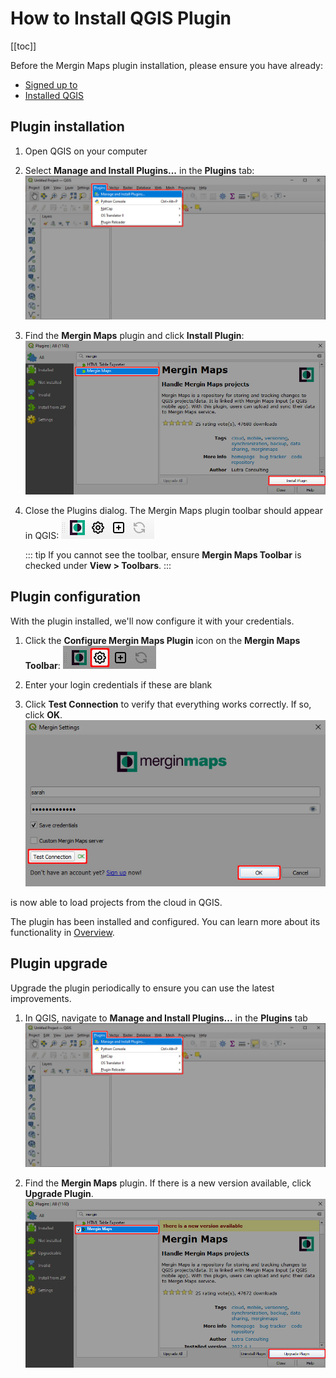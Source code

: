 # How to Install QGIS Plugin
[[toc]]

Before the Mergin Maps plugin installation, please ensure you have already:
* [Signed up to <MainPlatformName />](../sign-up-to-mergin-maps/)
* [Installed QGIS](../install-qgis/)

## Plugin installation
1. Open QGIS on your computer
2. Select **Manage and Install Plugins...** in the **Plugins** tab:
   ![](./qgis-plugins-manage-and-install.jpg)

3. Find the **Mergin Maps** plugin and click **Install Plugin**:
   ![](./find-and-install-mergin.jpg)

4. Close the Plugins dialog. The Mergin Maps plugin toolbar should appear in QGIS:
   ![](./mergin-toolbar.jpg)
   
   ::: tip
   If you cannot see the toolbar, ensure **Mergin Maps Toolbar** is checked under **View > Toolbars**.
   :::

## Plugin configuration
With the plugin installed, we'll now configure it with your <MainPlatformName /> credentials.

1. Click the **Configure Mergin Maps Plugin** icon on the **Mergin Maps Toolbar**:
   ![](./qgis-configure-mergin-plugin.jpg)

2. Enter your login credentials if these are blank

3. Click **Test Connection** to verify that everything works correctly. If so, click **OK**.
   ![](./qgis-mergin-settings.jpg)

<QGISPluginName /> is now able to load projects from the cloud in QGIS.

The plugin has been installed and configured. You can learn more about its functionality in [<QGISPluginName /> Overview](../../manage/plugin-sync-project/).

## Plugin upgrade
Upgrade the plugin periodically to ensure you can use the latest improvements.

1. In QGIS, navigate to **Manage and Install Plugins...** in the **Plugins** tab
   ![](./qgis-plugins-manage-and-install.jpg)
   
2. Find the **Mergin Maps** plugin. If there is a new version available, click **Upgrade Plugin**.
   ![upgrade plugin](./plugin-upgrade.png)

